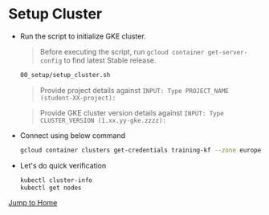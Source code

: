 # Setup Cluster

* Run the script to initialize GKE cluster.
  >Before executing the script, run `gcloud container get-server-config` to find latest Stable release.
  ```bash
  00_setup/setup_cluster.sh
  ```
  >Provide project details against  `INPUT: Type PROJECT_NAME (student-XX-project):`

  >Provide GKE cluster version details against  `INPUT: Type CLUSTER_VERSION (1.xx.yy-gke.zzzz):`

* Connect using below command
  ```bash
  gcloud container clusters get-credentials training-kf --zone europe-west3-a
  ```

* Let's do quick verification
  ```bash
  kubectl cluster-info
  kubectl get nodes
  ```

[Jump to Home](../README.md)

